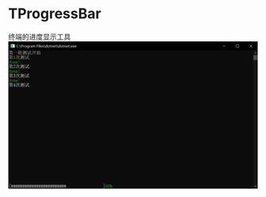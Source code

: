 # TProgressBar
终端的进度显示工具
<img src="https://raw.githubusercontent.com/lixinyang123/TProgressBar/master/images/pic.jpg"/>